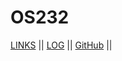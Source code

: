 # OS232

[LINKS](LINKS/) || [LOG](TXT/mylog.txt) || [GitHub](https://github.com/codaaa19/os232/) ||
